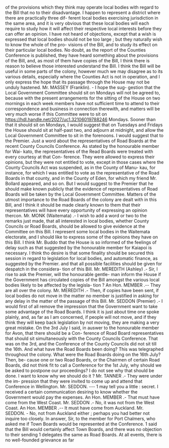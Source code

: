 of the provisions which they think may operate local bodies with regard to the Bill that no to their disadvantage. I happen to represent a district where there are practically three dif- ferent local bodies exercising jurisdiction in the same area, and it is very obvious that these local bodies will each require to study how it will affect their respective local interests before they can offer an opinion. I have not heard of objections, except that a wish is expressed that local bodies should not be too large ; but they naturally wish to know the whole of the pro- visions of the Bill, and to study its effect on their particular local bodies. No doubt, as the report of the Counties Conference is published, they have heard something about the provisions of the Bill, and, as most of them have copies of the Bill, I think there is reason to believe those interested understand the Bill. I think the Bill will be useful in some parts of the colony, however much we may disagree as to its various details, especially where the Counties Act is not in operation, and I only express the hope that its passage through the House may not be unduly hastened. Mr. MASSEY (Franklin). - I hope the sug- gestion that the Local Government Committee should sit on Mondays will not be agreed to, because with the present arrangements for the sitting of the House on two mornings in each week members have not sufficient time to attend to their correspondence and business in connection therewith, and matters will be very much worse if this Committee were to sit on https://hdl.handle.net/2027/uc1.32106019788246 Mondays. Sooner than that it should sit on Mondays, I would suggest that on Tuesdays and Fridays the House should sit at half-past two, and adjourn at midnight, and allow the Local Government Committee to sit in the forenoons. I would suggest that to the Premier. Just a word about the representatives of Road Boards at the recent County Councils Conference. As stated by the honourable member for Wai- kato, the representatives of the Read Boards were treated with every courtesy at that Con- ference. They were allowed to express their opinions, but they were not entitled to vote, except in those cases where the County Councils Act was suspended, as in the County of Manu- kau, for instance, for which I was entitled to vote as the representative of the Road Boards in that county, and in the County of Eden, for which my friend Mr. Bollard appeared, and so on. But I would suggest to the Premier that he should make known publicly that the evidence of representatives of Road Boards will be taken by the Local Government Committee. Matters of the utmost importance to the Road Boards of the colony are dealt with in this Bill, and I think it should be made clearly known to them that their representatives will have every opportunity of expressing an opinion thercon. Mr. MONK (Waitemata) .- I wish to add a word or two to the remarks just made, that all interested in local bodies, whether County Councils or Road Boards, should be allowed to give evidence at the Committee on this Bill. I represent some local bodies in the Waitemata electorate, and I should like to express some of the opinions they have on this Bill. I think Mr. Buddo that the House is so informed of the feelings of delay such as that suggested by the honourable member for Kaiapoi is necessary. I think tho desire is that some finality should be secured this session in regard to legislation for local bodies, and automatic finance, as suggested by the Premier. and that all possible facilities should be given for despatch in the considera- tion of this Bill. Mr. MEREDITH (Ashley) .- Sir, I rise to ask the Premier, will the honourable gentle- <!-- PageHeader="1" --> man inform the House if the Government has circulated copies of the Bill amongst the various local bodies likely to be affected by the legisla- tion ? An Hon. MEMBER .-- They are all over the colony. Mr. MEREDITH .- Then, if copies have been sent, if local bodies do not move in the matter no member is justified in asking for any delay in the matter of the passage of this Bill. Mr. SEDDON (Premier) .- I would first of all remove the impression that the Government want to take some advantage of the Road Boards. I think it is just about time one spoke plainly, and, as far as I am concerned, if people will not move, and if they think they will keep back legislation by not moving, they are making a very great mistake. On the 3rd July I said, in auswer to the honourable member for Avon, that there should be a Con- ference of Road Board representatives that should sit simultaneously with the County Councils Conference. That was on the 3rd, and the Conference of the County Councils did not sit till the 16th. And what have the Road Boards been doing? This was telegraphed throughout the colony. What were the Road Boards doing on the 16th July? Then, be- cause one or two Road Boards, or the Chairmen of certain Road Boards, did not think fit to call a Conference for the 1st July, why should we be asked to postpone our proceedings? I do not see why that should be done. I want to know why we should do it ? Mr. TANNER .- They were under the im- pression that they were invited to come up and attend that Conference in Wellington. Mr. SEDDON. --- 1 may tell you a little : secret. I received a certain communication desiring to know whether the Government would pay the expenses. <!-- PageHeader="1" --> An Hon. MEMBER .- That must have come from the West Coast. Mr. SEDDON .- No, it was not from the West Coast. An Hon. MEMBER .-- It must have come from Auckland. Mr. SEDDON. - No, not from Auckland either ; perhaps you had better not inquire too closely. In answer, Sir, to the member for Port Chalmers, who asked me if Town Boards would be represented at the Conference. 1 said that the Bill would certainly affect Town Boards, and there was no objection to their sending 1 delegates the same as Road Boards. At all events, there is no well-founded grievance as far 